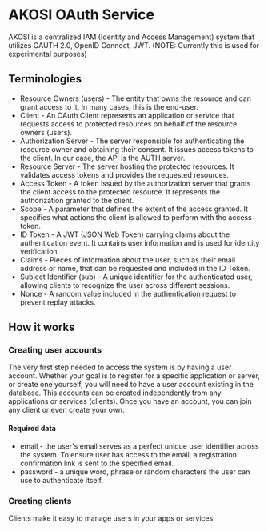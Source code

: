 # AKOSI OAuth Service

AKOSI is a centralized IAM (Identity and Access Management) system that utilizes OAUTH 2.0, OpenID Connect, JWT.
(NOTE: Currently this is used for experimental purposes)

## Terminologies

* Resource Owners (users) - The entity that owns the resource and can grant access to it. In many cases, this is the end-user.
* Client - An OAuth Client represents an application or service that requests access to protected resources on behalf of the resource owners (users).
* Authorization Server - The server responsible for authenticating the resource owner and obtaining their consent. It issues access tokens to the client. In our case, the API is the AUTH server.
* Resource Server - The server hosting the protected resources. It validates access tokens and provides the requested resources.
* Access Token - A token issued by the authorization server that grants the client access to the protected resource. It represents the authorization granted to the client.
* Scope - A parameter that defines the extent of the access granted. It specifies what actions the client is allowed to perform with the access token.
* ID Token - A JWT (JSON Web Token) carrying claims about the authentication event. It contains user information and is used for identity verification
* Claims - Pieces of information about the user, such as their email address or name, that can be requested and included in the ID Token.
* Subject Identifier (sub) - A unique identifier for the authenticated user, allowing clients to recognize the user across different sessions.
* Nonce - A random value included in the authentication request to prevent replay attacks.

## How it works

### Creating user accounts

The very first step needed to access the system is by having a user account. Whether your goal is to register for a specific application or server, or create one yourself, you will need to have a user account existing in the database. This accounts can be created independently from any applications or services (clients). Once you have an account, you can join any client or even create your own. 

#### Required data

* email - the user's email serves as a perfect unique user identifier across the system. To ensure user has access to the email, a registration confirmation link is sent to the specified email.
* password - a unique word, phrase or random characters the user can use to authenticate itself.

### Creating clients

Clients make it easy to manage users in your apps or services.

